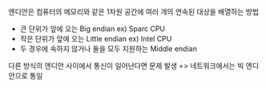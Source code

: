 엔디안은 컴퓨터의 메모리와 같은 1차원 공간에 여러 개의 연속된 대상을 배열하는 방법
- 큰 단위가 앞에 오는 Big endian  ex) Sparc CPU
- 작은 단위가 앞에 오는 Little endian  ex) Intel CPU
- 두 경우에 속하지 않거나 둘을 모두 지원하는 Middle endian

다른 방식의 엔디안 사이에서 통신이 일어난다면 문제 발생 => 네트워크에서는 빅 엔디안으로 통일